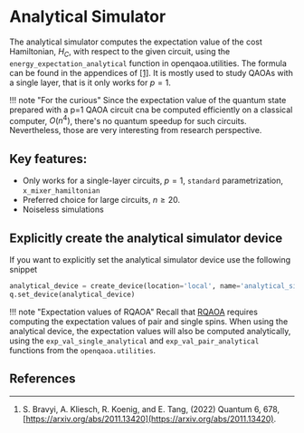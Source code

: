 # Analytical Simulator

The analytical simulator computes the expectation value of the cost Hamiltonian, $H_C$, with respect to the given circuit, using the `energy_expectation_analytical` function in openqaoa.utilities. The formula can be found in the appendices of [[1]](#references). It is mostly used to study QAOAs with a single layer, that is it only works for $p=1$. 

!!! note "For the curious"
    Since the expectation value of the quantum state prepared with a p=1 QAOA circuit cna be computed efficiently on a classical computer, $O(n^4)$, there's no quantum speedup for such circuits. Nevertheless, those are very interesting from research perspective.
## Key features:

- Only works for a single-layer circuits, $p=1$, `standard` parametrization, `x_mixer_hamiltonian` 
- Preferred choice for large circuits, $n \geq 20$.
- Noiseless simulations


## Explicitly create the analytical simulator device

If you want to explicitly set the analytical simulator device use the following snippet

```Python
analytical_device = create_device(location='local', name='analytical_simulator')
q.set_device(analytical_device)
```

!!! note "Expectation values of RQAOA"
    Recall that [RQAOA](/workflows/recursive-qaoa.md) requires computing the expectation values of pair and single spins. When using the analytical device, the expectation values will also be computed analytically, using the `exp_val_single_analytical` and `exp_val_pair_analytical` functions from the `openqaoa.utilities`. 

## References
----------
1. S. Bravyi, A. Kliesch, R. Koenig, and E. Tang, (2022) Quantum 6, 678, [https://arxiv.org/abs/2011.13420](https://arxiv.org/abs/2011.13420).